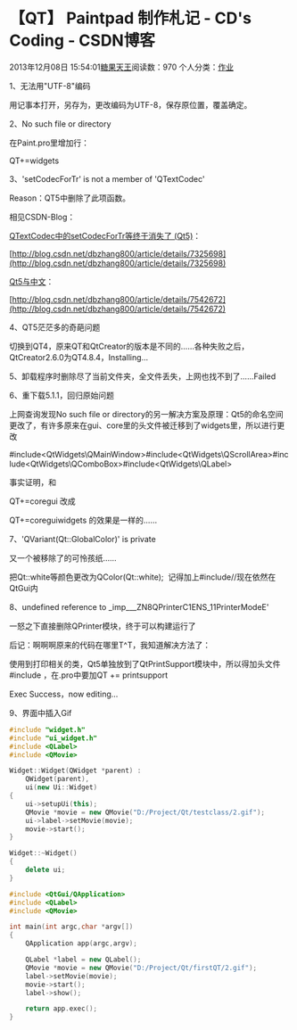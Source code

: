 # 【QT】 Paintpad 制作札记 - CD's Coding - CSDN博客





2013年12月08日 15:54:01[糖果天王](https://me.csdn.net/okcd00)阅读数：970
个人分类：[作业](https://blog.csdn.net/okcd00/article/category/1727537)









                
1、无法用"UTF-8"编码

用记事本打开，另存为，更改编码为UTF-8，保存原位置，覆盖确定。

2、No such file or directory

在Paint.pro里增加行：


QT+=widgets


3、'setCodecForTr' is not a member of 'QTextCodec'

Reason：QT5中删除了此项函数。

相见CSDN-Blog：

[](http://blog.csdn.net/dbzhang800/article/details/7325698)[QTextCodec中的setCodecForTr等终于消失了
 (Qt5)](http://blog.csdn.net/dbzhang800/article/details/7325698)：

[http://blog.csdn.net/dbzhang800/article/details/7325698](http://blog.csdn.net/dbzhang800/article/details/7325698)

[](http://blog.csdn.net/dbzhang800/article/details/7542672)[Qt5与中文](http://blog.csdn.net/dbzhang800/article/details/7542672)： 

[http://blog.csdn.net/dbzhang800/article/details/7542672](http://blog.csdn.net/dbzhang800/article/details/7542672)


4、QT5茫茫多的奇葩问题

切换到QT4，原来QT和QtCreator的版本是不同的……各种失败之后，QtCreator2.6.0为QT4.8.4，Installing...

5、卸载程序时删除尽了当前文件夹，全文件丢失，上网也找不到了……Failed

6、重下载5.1.1，回归原始问题

上网查询发现No such file or directory的另一解决方案及原理：Qt5的命名空间更改了，有许多原来在gui、core里的头文件被迁移到了widgets里，所以进行更改


#include<QtWidgets\QMainWindow>#include<QtWidgets\QScrollArea>#include<QtWidgets\QComboBox>#include<QtWidgets\QLabel>


事实证明，和


QT+=coregui
改成




QT+=coreguiwidgets
的效果是一样的……



7、'QVariant(Qt::GlobalColor)' is private







又一个被移除了的可怜孩纸……

把Qt::white等颜色更改为QColor(Qt::white);  记得加上#include<QColor>//现在依然在QtGui内




8、undefined reference to _imp___ZN8QPrinterC1ENS_11PrinterModeE'

一怒之下直接删除QPrinter模块，终于可以构建运行了

后记：啊啊啊原来的代码在哪里T^T，我知道解决方法了：

使用到打印相关的类，Qt5单独放到了QtPrintSupport模块中，所以得加头文件#include <QtPrintSupport>，在.pro中要加QT += printsupport




Exec Success，now editing...

9、界面中插入Gif



```cpp
#include "widget.h"
#include "ui_widget.h"
#include <QLabel>
#include <QMovie>

Widget::Widget(QWidget *parent) :
    QWidget(parent),
    ui(new Ui::Widget)
{
    ui->setupUi(this);
    QMovie *movie = new QMovie("D:/Project/Qt/testclass/2.gif");
    ui->label->setMovie(movie);
    movie->start();
}

Widget::~Widget()
{
    delete ui;
}
```

```cpp
#include <QtGui/QApplication>
#include <QLabel>
#include <QMovie>

int main(int argc,char *argv[])
{
    QApplication app(argc,argv);

    QLabel *label = new QLabel();
    QMovie *movie = new QMovie("D:/Project/Qt/firstQT/2.gif");
    label->setMovie(movie);
    movie->start();
    label->show();

    return app.exec();
}
```
























